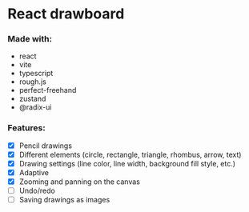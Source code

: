 # React drawboard

### Made with:
- react
- vite
- typescript
- rough.js
- perfect-freehand
- zustand
- @radix-ui

### Features:
  - [x] Pencil drawings
  - [x] Different elements (circle, rectangle, triangle, rhombus, arrow, text)
  - [x] Drawing settings (line color, line width, background fill style, etc.)
  - [x] Adaptive 
  - [x] Zooming and panning on the canvas
  - [ ] Undo/redo  
  - [ ] Saving drawings as images